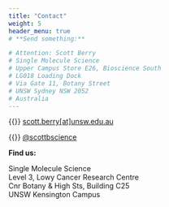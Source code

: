 ```yaml
---
title: "Contact"
weight: 5
header_menu: true
# **Send something:**

# Attention: Scott Berry  
# Single Molecule Science  
# Upper Campus Store E26, Bioscience South  
# LG018 Loading Dock  
# Via Gate 11, Botany Street  
# UNSW Sydney NSW 2052  
# Australia
---
```


{{<icon class="fa fa-envelope">}}&nbsp;[scott.berry[at]unsw.edu.au](mailto:scott.berry@unsw.edu.au)

{{<icon class="fa fa-twitter">}}&nbsp;[@scottbscience](http://twitter.com/scottbscience)

**Find us:**

Single Molecule Science  
Level 3, Lowy Cancer Research Centre  
Cnr Botany & High Sts, Building C25  
UNSW Kensington Campus
